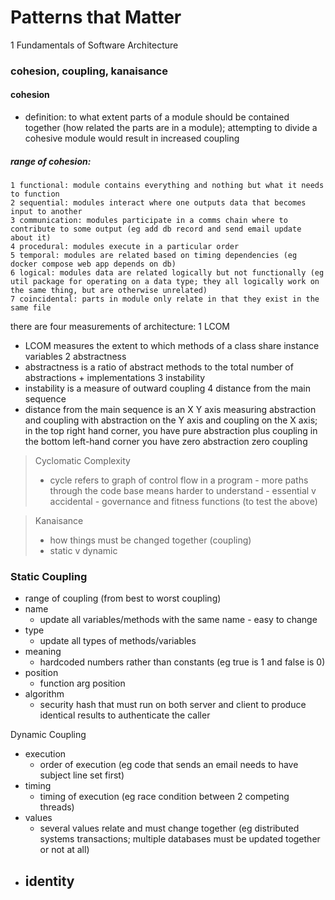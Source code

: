 # Patterns that Matter

1 Fundamentals of Software Architecture
### cohesion, coupling, kanaisance
#### cohesion
- definition: to what extent parts of a module should be contained together (how related the parts are in a module); attempting to divide a cohesive module would result in increased coupling

##### range of cohesion:
	1 functional: module contains everything and nothing but what it needs to function
	2 sequential: modules interact where one outputs data that becomes input to another
	3 communication: modules participate in a comms chain where to contribute to some output (eg add db record and send email update about it)
	4 procedural: modules execute in a particular order
	5 temporal: modules are related based on timing dependencies (eg docker compose web app depends on db)
	6 logical: modules data are related logically but not functionally (eg util package for operating on a data type; they all logically work on the same thing, but are otherwise unrelated)
	7 coincidental: parts in module only relate in that they exist in the same file

there are four measurements of architecture: 
1 LCOM 
- LCOM measures the extent to which methods of a class share instance variables
2 abstractness
- abstractness is a ratio of abstract methods to the total number of abstractions + implementations 
3 instability
-  instability is a measure of outward coupling 
4 distance from the main sequence 
- distance from the main sequence is an X Y axis measuring abstraction and coupling with abstraction on the Y axis and coupling on the X axis; in the top right hand corner, you have pure abstraction plus coupling in the bottom left-hand corner you have zero abstraction zero coupling


> Cyclomatic Complexity 
> - cycle refers to graph of control flow in a program
	- more paths through the code base means harder to understand
	- essential v accidental
	- governance and fitness functions (to test the above)

> Kanaisance
> - how things must be changed together (coupling)
> - static v dynamic

### Static Coupling
- range of coupling (from best to worst coupling)
- name
	- update all variables/methods with the same name - easy to change
- type
	- update all types of methods/variables
- meaning
	- hardcoded numbers rather than constants (eg true is 1 and false is 0)
- position
	- function arg position
- algorithm
	- security hash that must run on both server and client to produce identical results to authenticate the caller

Dynamic Coupling
- execution
	- order of execution (eg code that sends an email needs to have subject line set first)
- timing
	- timing of execution (eg race condition between 2 competing threads)
- values
	- several values relate and must change together (eg distributed systems transactions; multiple databases must be updated together or not at all)
- identity
	- 